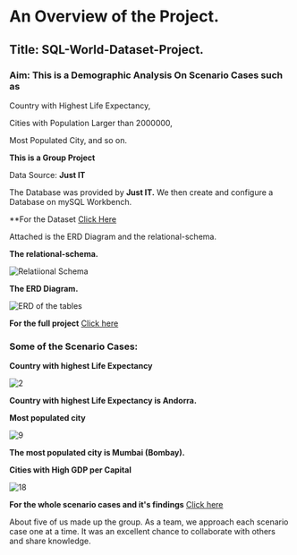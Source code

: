 # An Overview of the Project.

## Title: SQL-World-Dataset-Project.

### Aim: This is a Demographic Analysis On Scenario Cases such as 

Country with Highest Life Expectancy, 

Cities with Population Larger than 2000000, 

Most Populated City, and so on.

**This is a Group Project**

Data Source: **Just IT**

The Database was provided by **Just IT.** We then create and configure a Database on mySQL Workbench.

**For the Dataset [Click Here]()


Attached is the ERD Diagram and the relational-schema.

**The relational-schema.**

![Relatiional  Schema](https://github.com/user-attachments/assets/7fe86497-548d-426c-b481-5a4eded1076e)



**The ERD Diagram.**

![ERD of the tables](https://github.com/user-attachments/assets/ba8d4b5d-65d9-410c-a7b7-2311d140126b)



**For the full project** [Click here]()


### Some of the Scenario Cases:

 **Country with highest Life Expectancy**

![2](https://github.com/user-attachments/assets/229dcb6e-ea28-49a9-b569-176986dc00f4)

**Country with highest Life Expectancy is Andorra.**


 **Most populated city**
 
 ![9](https://github.com/user-attachments/assets/e60cdcdc-65aa-4096-bd98-b04fc0ac6252)

 **The most populated city is Mumbai (Bombay).**


**Cities with High GDP per Capital**

![18](https://github.com/user-attachments/assets/b23cf5df-314d-4cd9-b095-ec16cd437f93)



**For the whole scenario cases and it's findings** [Click here](https://github.com/Chibuike-Ile/SQL-World-Dataset-Project/blob/main/The%20whole%20scenario%20cases.pdf)



About five of us made up the group.  As a team, we approach each scenario case one at a time.  It was an excellent chance to collaborate with others and share knowledge.
                                                                  







